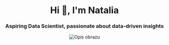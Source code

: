 <h1 align="center">Hi 👋, I'm Natalia</h1>
<h3 align="center">Aspiring Data Scientist, passionate about data-driven insights</h3>

<p align="center">
  <img src="https://github.com/kubanskan/kubanskan/assets/129724865/a6735f18-8cab-4dee-a8a9-b58cb5fa72d7" alt="Opis obrazu">
</p>



